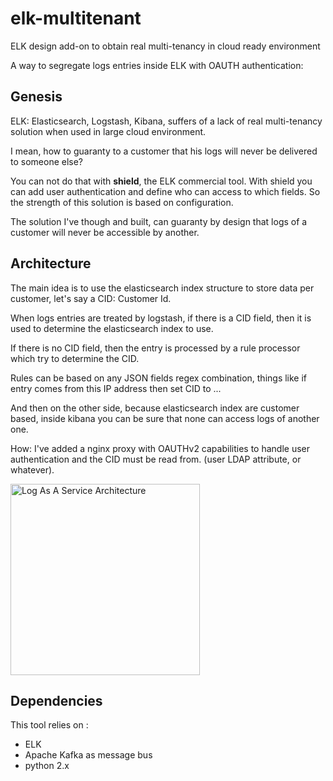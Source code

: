 # elk-multitenant
ELK design add-on to obtain real multi-tenancy in cloud ready environment

<p>A way to segregate logs entries inside ELK with OAUTH authentication:</p>
<p> </p>
<h2>Genesis</h2>
<p> ELK: Elasticsearch, Logstash, Kibana, suffers of a lack of real multi-tenancy solution when used in large cloud environment.</p>
<p>I mean, how to guaranty to a customer that his logs will never be delivered to someone else?</p>
<p> </p>
<p>You can not do that with <strong>shield</strong>, the ELK commercial tool. With shield you can add user authentication and define who can access to which fields. So the strength of this solution is based on configuration.</p>
<p> </p>
<p>The solution I've though and built, can guaranty by design that logs of a customer will never be accessible by another.</p>
<h2>Architecture</h2>
<p>The main idea is to use the elasticsearch index structure to store data per customer, let's say a CID: Customer Id.</p>
<p> </p>
<p>When logs entries are treated by logstash, if there is a CID field, then it is used to determine the elasticsearch index to use.</p>
<p>If there is no CID field, then the entry is processed by a rule processor which try to determine the CID.</p>
<p>Rules can be based on any JSON fields regex combination, things like if entry comes from this IP address then set CID to ...</p>
<p> </p>
<p>And then on the other side, because elasticsearch index are customer based, inside kibana you can be sure that none can access logs of another one.</p>
<p>How: I've added a nginx proxy with OAUTHv2 capabilities to handle user authentication and the CID must be read from. (user LDAP attribute, or whatever).</p>
<p> </p>
<p><img src="http://www.o4s.fr/images/LaaS-Archi.png" alt="Log As A Service Architecture" width="303" height="306" /> </p>
<p> </p>
<p> </p>
<h2>Dependencies</h2>
This tool relies on :
<ul>
<li>ELK</li>
<li>Apache Kafka as message bus</li>
<li>python 2.x</li>
</ul>
